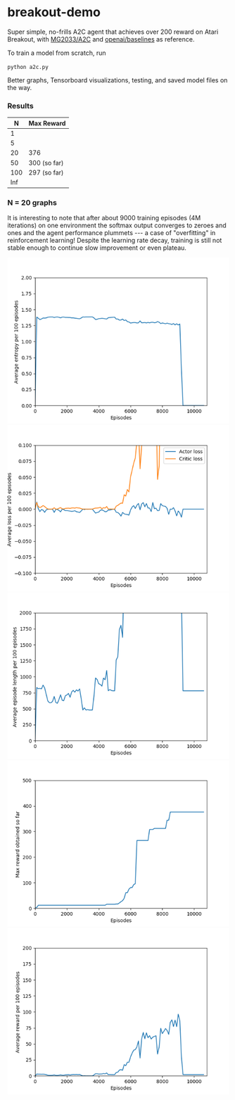 # breakout-demo

Super simple, no-frills A2C agent that achieves over 200 reward on Atari Breakout, with [MG2033/A2C](https://github.com/MG2033/A2C) and [openai/baselines](https://github.com/openai/baselines) as reference.

To train a model from scratch, run

`python a2c.py`

Better graphs, Tensorboard visualizations, testing, and saved model files on the way.

### Results

| N     | Max Reward |
|-------|------------|
|1      |            |
|5      |            |
|20     | 376        |
|50     | 300 (so far)|
|100    | 297 (so far)|
|Inf    |             |

### N = 20 graphs

It is interesting to note that after about 9000 training episodes (4M iterations) on one environment the softmax output converges to zeroes and ones and the agent performance plummets --- a case of "overfitting" in reinforcement learning! Despite the learning rate decay, training is still not stable enough to continue slow improvement or even plateau.

![Entropy](./img/20_entropy.png)
![Losses](./img/20_losses.png)
![Episode length](./img/20_episode_length.png)
![Max reward](./img/20_max_reward.png)
![Average reward](./img/20_rewards.png)


